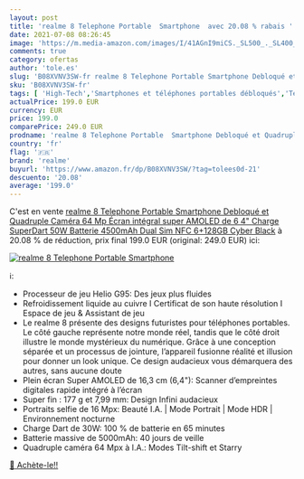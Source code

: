 ```yaml
---
layout: post
title: 'realme 8 Telephone Portable  Smartphone  avec 20.08 % rabais '
date: 2021-07-08 08:26:45
image: 'https://m.media-amazon.com/images/I/41AGnI9miCS._SL500_._SL400_.jpg'
comments: true
category: ofertas
author: 'tole.es'
slug: 'B08XVNV3SW-fr realme 8 Telephone Portable Smartphone Debloqué et...'
sku: 'B08XVNV3SW-fr'
tags: [ 'High-Tech','Smartphones et téléphones portables débloqués','Téléphones portables et accessoires','realme', ]
actualPrice: 199.0 EUR
currency: EUR
price: 199.0
comparePrice: 249.0 EUR
prodname: 'realme 8 Telephone Portable  Smartphone Debloqué et Quadruple Caméra 64 Mp  Écran intégral super AMOLED de 6 4"  Charge SuperDart 50W  Batterie 4500mAh  Dual Sim  NFC  6+128GB  Cyber Black'
country: 'fr'
flag: '🇫🇷'
brand: 'realme'
buyurl: 'https://www.amazon.fr/dp/B08XVNV3SW/?tag=tolees0d-21'
descuento: '20.08'
average: '199.0'
---
```


C'est en vente [realme 8 Telephone Portable  Smartphone Debloqué et Quadruple Caméra 64 Mp  Écran intégral super AMOLED de 6 4"  Charge SuperDart 50W  Batterie 4500mAh  Dual Sim  NFC  6+128GB  Cyber Black](https://www.amazon.fr/dp/B08XVNV3SW/?tag=tolees0d-21)  à  20.08 % de réduction, prix final  199.0 EUR (original: 249.0 EUR) ici:

[![realme 8 Telephone Portable  Smartphone ](https://m.media-amazon.com/images/I/41AGnI9miCS._SL500_._SL400_.jpg)](https://www.amazon.fr/dp/B08XVNV3SW/?tag=tolees0d-21)

ℹ️:

- Processeur de jeu Helio G95: Des jeux plus fluides
- Refroidissement liquide au cuivre I Certificat de son haute résolution I Espace de jeu & Assistant de jeu
- Le realme 8 présente des designs futuristes pour téléphones portables. Le côté gauche représente notre monde réel, tandis que le côté droit illustre le monde mystérieux du numérique. Grâce à une conception séparée et un processus de jointure, l’appareil fusionne réalité et illusion pour donner un look unique. Ce design audacieux vous démarquera des autres, sans aucune doute
- Plein écran Super AMOLED de 16,3 cm (6,4"): Scanner d’empreintes digitales rapide intégré à l’écran
- Super fin : 177 g et 7,99 mm: Design Infini audacieux
- Portraits selfie de 16 Mpx: Beauté I.A. | Mode Portrait | Mode HDR | Environnement nocturne
- Charge Dart de 30W: 100 % de batterie en 65 minutes
- Batterie massive de 5000mAh: 40 jours de veille
- Quadruple caméra 64 Mpx à I.A.: Modes Tilt-shift et Starry

[🛒 Achète-le!!](https://www.amazon.fr/dp/B08XVNV3SW/?tag=tolees0d-21)
